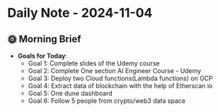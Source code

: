 # Daily Note - 2024-11-04

## 🌞 Morning Brief
- **Goals for Today**: 
  - Goal 1: Complete slides of the Udemy course
  - Goal 2: Complete One section AI Engineer Course - Udemy
  - Goal 3: Deploy two Cloud functions(Lambda functions) on GCP
  - Goal 4: Extract data of blockchain with the help of Etherscan io
  - Goal 5: One dune dashboard
  - Goal 6: Follow 5 people from crypto/web3 data space


